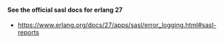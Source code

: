 #### See the official sasl docs for erlang 27 

- https://www.erlang.org/docs/27/apps/sasl/error_logging.html#sasl-reports